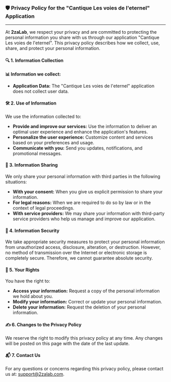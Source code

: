### 🛡️ Privacy Policy for the "Cantique Les voies de l'eternel" Application
 --------------------

  At **2zaLab**, we respect your privacy and are committed to protecting the personal information you share with us through our application "Cantique Les voies de l'eternel". This privacy policy describes how we collect, use, share, and protect your personal information.

  #### 🔍 1. Information Collection

  **📊 Information we collect:**
  - **Application Data:** The "Cantique Les voies de l'eternel" application does not collect user data.

  #### 🛠️ 2. Use of Information

  We use the information collected to:
  - **Provide and improve our services:** Use the information to deliver an optimal user experience and enhance the application's features.
  - **Personalize the user experience:** Customize content and services based on your preferences and usage.
  - **Communicate with you:** Send you updates, notifications, and promotional messages.

  #### 🔄 3. Information Sharing

  We only share your personal information with third parties in the following situations:
  - **With your consent:** When you give us explicit permission to share your information.
  - **For legal reasons:** When we are required to do so by law or in the context of legal proceedings.
  - **With service providers:** We may share your information with third-party service providers who help us manage and improve our application.

  #### 🔐 4. Information Security

  We take appropriate security measures to protect your personal information from unauthorized access, disclosure, alteration, or destruction. However, no method of transmission over the Internet or electronic storage is completely secure. Therefore, we cannot guarantee absolute security.

  #### 📜 5. Your Rights

  You have the right to:
  - **Access your information:** Request a copy of the personal information we hold about you.
  - **Modify your information:** Correct or update your personal information.
  - **Delete your information:** Request the deletion of your personal information.

  #### ✍️ 6. Changes to the Privacy Policy

  We reserve the right to modify this privacy policy at any time. Any changes will be posted on this page with the date of the last update.

  #### 📬 7. Contact Us

  For any questions or concerns regarding this privacy policy, please contact us at: support@2zalab.com.
